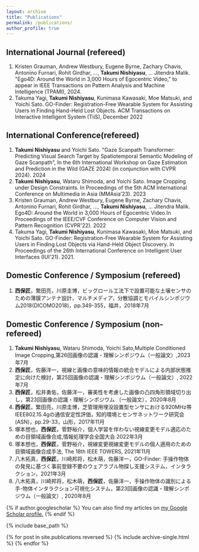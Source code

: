 ```yaml
---
layout: archive
title: "Publications"
permalink: /publications/
author_profile: true
---
```


## International Journal (refereed)

1. Kristen Grauman, Andrew Westbury, Eugene Byrne, Zachary Chavis, Antonino Furnari, Rohit Girdhar, ..., **Takumi Nishiyasu**, ... Jitendra Malik. "Ego4D: Around the World in 3,000 Hours of Egocentric Video," to appear in IEEE Transactions on Pattern Analysis and Machine Intelligence (TPAMI), 2024.
2. Takuma Yagi, **Takumi Nishiyasu**, Kunimasa Kawasaki, Moe Matsuki, and Yoichi Sato.  GO-Finder: Registration-Free Wearable System for Assisting Users in Finding Hand-Held Lost Objects. ACM Transactions on Interactive Intelligent System (TiiS), December 2022
  
## International Conference(refereed)
1. **Takumi Nishiyasu** and Yoichi Sato. "Gaze Scanpath Transformer: Predicting Visual Search Target by Spatiotemporal Semantic Modeling of Gaze Scanpath", In the 6th International Workshop on Gaze Estimation and Prediction in the Wild (GAZE 2024) (in conjunction with CVPR 2024). 2024
2. **Takumi Nishiyasu**, Wataru Shimoda, and Yoichi Sato. Image Cropping under Design Constraints. In Proceedings of the 5th ACM International Conference on Multimedia in Asia (MMAsia’23). 2023
3. Kristen Grauman, Andrew Westbury, Eugene Byrne, Zachary Chavis, Antonino Furnari, Rohit Girdhar, ..., **Takumi Nishiyasu**, ... Jitendra Malik. Ego4D: Around the World in 3,000 Hours of Egocentric Video.In Proceedings of the IEEE/CVF Conference on Computer Vision and Pattern Recognition (CVPR'22). 2022
4. Takuma Yagi, **Takumi Nishiyasu**, Kunimasa Kawasaki, Moe Matsuki, and Yoichi Sato. GO-Finder: Registration-Free Wearable System for Assisting Users in Finding Lost Objects via Hand-Held Object Discovery. In Proceedings of the 26th International Conference on Intelligent User Interfaces (IUI'21). 2021.

## Domestic Conference / Symposium (refereed)

1. **西保匠**，繁田亮，川原圭博，ビッグロール工法下で設置可能な土壌センサのための薄膜アンテナ設計，マルチメディア，分散協調とモバイルシンポジウム2018(DICOMO2018)，pp.349-355，福井，2018年7月
  
## Domestic Conference / Symposium (non-refereed)
    
1. **Takumi Nishiyasu**, Wataru Shimoda, Yoichi Sato,Multiple Conditioned Image Cropping,第26回画像の認識・理解シンポジウム（一般論文）,2023年7月
2. **西保匠**，佐藤洋一，視線と画像の意味的情報の統合モデルによる内部状態推定に向けた検討，第25回画像の認識・理解シンポジウム（一般論文）, 2022年7月
3. **西保匠**，松井勇佑，佐藤洋一，審美性を考慮した画像の凸四角形領域切り出し，第23回画像の認識・理解シンポジウム （一般論文），2020年8月
4. **西保匠**，繁田亮，川原圭博，芝管理用埋没設置型センサにおける920MHz帯IEEE802.15.4gの通信安定性評価，知的環境とセンサネットワーク研究会 (ASN)，pp.29-33，山形，2017年11月
5. 塚本想也，**西保匠**，菅野裕介，個人学習を伴わない視線変更モデル適応のための目領域画像合成,情報処理学会全国大会 2022年3月
6. 塚本想也，**西保匠**，菅野裕介，視線変更視線変更モデルの個人適用のための目領域画像合成手法, The 18th IEEE TOWERS, 2021年11月
7. 八木拓真，**西保匠**，川崎邦将，松木萌，佐藤洋一，GO-Finder: 手操作物体の発見に基づく事前登録不要のウェアラブル物探し支援システム，インタラクション，2021年3月
8. 八木拓真，川崎邦将，松木萌，**西保匠**，佐藤洋一，手操作物体の識別による手-物体インタラクション可視化システム，第23回画像の認識・理解シンポジウム（一般論文）, 2020年8月



{% if author.googlescholar %}
  You can also find my articles on <u><a href="{{author.googlescholar}}">my Google Scholar profile</a>.</u>
{% endif %}

{% include base_path %}

{% for post in site.publications reversed %}
  {% include archive-single.html %}
{% endfor %}
